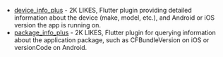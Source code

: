 - [device_info_plus](https://pub.dev/packages/device_info_plus) - 2K LIKES, Flutter plugin providing detailed information about the device (make, model, etc.), and Android or iOS version the app is running on.
- [package_info_plus](https://pub.dev/packages/package_info_plus) - 2K LIKES, Flutter plugin for querying information about the application package, such as CFBundleVersion on iOS or versionCode on Android.
